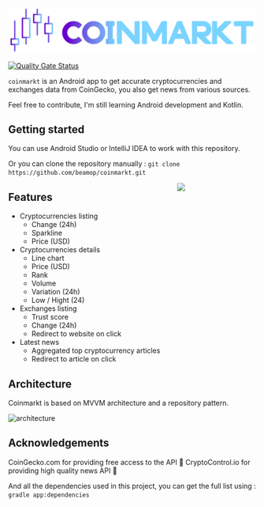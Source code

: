 ![coinmarkt logo](img/logo.png)

[![Quality Gate Status](https://sonarcloud.io/api/project_badges/measure?project=beamop_coinmarkt&metric=alert_status)](https://sonarcloud.io/dashboard?id=beamop_coinmarkt)

`coinmarkt` is an Android app to get accurate cryptocurrencies and exchanges data from CoinGecko, you also get news from various sources.

Feel free to contribute, I'm still learning Android development and Kotlin.

## Getting started

You can use Android Studio or IntelliJ IDEA to work with this repository.

Or you can clone the repository manually :
`git clone https://github.com/beamop/coinmarkt.git`

<img src="/img/demo.gif" align="right" width="32%"/>

## Features

- Cryptocurrencies listing
	- Change (24h)
	- Sparkline
	- Price (USD)
- Cryptocurrencies details
	- Line chart
	- Price (USD)
	- Rank
	- Volume
	- Variation (24h)
	- Low / Hight (24)
- Exchanges listing
	- Trust score
	- Change (24h)
	- Redirect to website on click
- Latest news
	- Aggregated top cryptocurrency articles
	- Redirect to article on click

## Architecture
Coinmarkt is based on MVVM architecture and a repository pattern.

![architecture](https://user.oc-static.com/upload/2018/03/13/15209311930352_final-architecture.png)

## Acknowledgements

CoinGecko.com for providing free access to the API :rocket:
CryptoControl.io for providing high quality news API :newspaper:

And all the dependencies used in this project, you can get the full list using :
`gradle app:dependencies`
